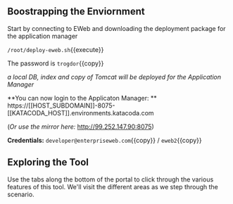 

## Boostrapping the Enviornment

Start by connecting to EWeb and downloading the deployment package for the application manager

`/root/deploy-eweb.sh`{{execute}}

The password is `trogdor`{{copy}}

*a local DB, index and copy of Tomcat will be deployed for the Application Manager*

**You can now login to the Applicaton Manager: ** https://[[HOST_SUBDOMAIN]]-8075-[[KATACODA_HOST]].environments.katacoda.com

(*Or use the mirror here:* http://99.252.147.90:8075)

**Credentials:** `developer@enterpriseweb.com`{{copy}} / `eweb2`{{copy}}

## Exploring the Tool

Use the tabs along the bottom of the portal to click through the various features of this tool. We'll visit the different areas as we step through the scenario.
